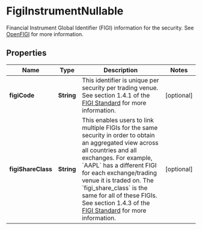 

# FigiInstrumentNullable

Financial Instrument Global Identifier (FIGI) information for the security. See [OpenFIGI](https://www.openfigi.com/) for more information.

## Properties

| Name | Type | Description | Notes |
|------------ | ------------- | ------------- | -------------|
|**figiCode** | **String** | This identifier is unique per security per trading venue. See section 1.4.1 of the [FIGI Standard](https://www.openfigi.com/assets/local/figi-allocation-rules.pdf) for more information. |  [optional] |
|**figiShareClass** | **String** | This enables users to link multiple FIGIs for the same security in order to obtain an aggregated view across all countries and all exchanges. For example, &#x60;AAPL&#x60; has a different FIGI for each exchange/trading venue it is traded on. The &#x60;figi_share_class&#x60; is the same for all of these FIGIs. See section 1.4.3 of the [FIGI Standard](https://www.openfigi.com/assets/local/figi-allocation-rules.pdf) for more information. |  [optional] |




